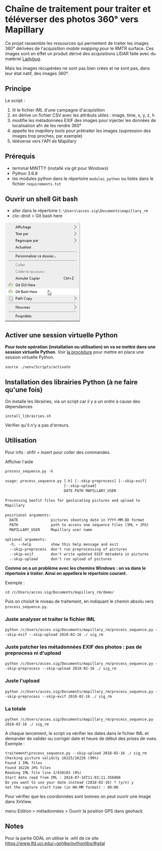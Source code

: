 # Chaîne de traitement pour traiter et téléverser des photos 360° vers Mapillary

Ce projet rassemble les ressources qui permettent de traiter les images 360° dérivées de l'acquisition *mobile mapping* pour le RMTR surface. Ces images sont en effet un produit dérivé des acquisitions LIDAR faite avec du matériel [Ladybug](https://www.flir.fr/products/ladybug5plus/).

Mais les images récupérées ne sont pas bien crées et ne sont pas, dans leur état natif, des images 360°.


## Principe

Le script :
1. lit le fichier IML d'une campagne d'acquisition
2. en dérive un fichier CSV avec les attributs utiles : image, time, x, y, z, h
3. modifie les métadonnées EXIF des images pour injecter les données de localisation afn de les rendre 360°
4. appelle les *mapillary tools* pour prétraiter les images (supression des images trop proches, par exemple)
5. téléverse vers l'API de Mapillary


## Prérequis

- terminal MINTTY (installé via git pour Windows)
- Python 3.6.8
- les modules python dans le répertoire `modules_python` ou listés dans le fichier `requirements.txt`


## Ouvrir un shell Git bash

- aller dans le répertoire `C:\Users\acces.sig\Documents\mapillary_rm`
- clic-droit > Git bash here

![](images/git_bash.png)


## Activer une session virtuelle Python

**Pour toute opération (installation ou utilisation) on va se mettre dans une session virtuelle Python**. Voir [la procédure](python_venv.md) pour mettre en place une session virtuelle Python.

`source ./venv/Scripts/activate`


## Installation des librairies Python (à ne faire qu'une fois)

On installe les librairies, via un script car il y a un ordre à cause des dépendances

	install_librairies.sh

Vérifier qu'il n'y a pas d'erreurs.


## Utilisation

Pour info : shfit + insert pour coller des commandes.


Afficher l'aide

	process_sequence.py -h
	
	usage: process_sequence.py [-h] [--skip-preprocess] [--skip-exif]
							   [--skip-upload]
							   DATE PATH MAPILLARY_USER

	Processing Geofit files for geolocating pictures and upload to Mapillary

	positional arguments:
	  DATE               pictures shooting date in YYYY-MM-DD format
	  PATH               path to access one sequence files (IML + JPG)
	  MAPILLARY_USER     Mapillary user name

	optional arguments:
	  -h, --help         show this help message and exit
	  --skip-preprocess  don't run preprocessing of pictures
	  --skip-exif        don't write updated EXIF metadata in pictures
	  --skip-upload      don't run upload of pictures



**Comme on a un problème avec les chemins Windows : on va dans le répertoire à traiter. Ainsi on appellera le répertoire courant.**

Exemple :

	cd /c/Users/acces.sig/Documents/mapillary_rm/demo/
	

Puis on choisit le niveau de traitement, en indiquant le chemin absolu vers `process_sequence.py`. 


### Juste analyser et traiter le fichier IML

	
	python /c/Users/acces.sig/Documents/mapillary_rm/process_sequence.py --skip-exif --skip-upload 2018-02-16 ./ sig_rm
	


### Juste patcher les métadonnées EXIF des photos : pas de preprocess ni d'upload

	python /c/Users/acces.sig/Documents/mapillary_rm/process_sequence.py --skip-preprocess --skip-upload 2018-02-16 ./ sig_rm
	
	

### Juste l'upload

	python /c/Users/acces.sig/Documents/mapillary_rm/process_sequence.py --skip-preprocess --skip-exif 2018-02-16 ./ sig_rm


### La totale

	python /c/Users/acces.sig/Documents/mapillary_rm/process_sequence.py 2018-02-16 ./ sig_rm



A chaque lancement, le script va vérifier les dates dans le fichier IML et demander de valider ou corriger date et heure de début des prises de vues.
Exemple :


	traitement\process_sequence.py --skip-upload 2018-02-16 ./ sig_rm
	Checking picture validity 16225/16226 (99%)
	Found 1 IML files
	Found 16226 JPG files
	Reading IML file line 3/438103 (0%)
	Start date read from IML : 2024-07-16T11:03:11.356000
	Do you want to use your date instead (2018-02-16) ? (y/n) y
	Set the capture start time (in HH:MM format) : 09:00   



Pour vérifier que les coordonnées sont bonnes on peut ouvrir une image dans XnView.

menu Edition > métadonnées > Ouvrir la position GPS dans geohack



## Notes

Pour la partie GDAL on utilise le .whl de ce site 
https://www.lfd.uci.edu/~gohlke/pythonlibs/#gdal

